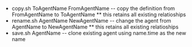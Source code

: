 * copy.sh ToAgentName FromAgentName -- copy the definition from FromAgentName to ToAgentName
** this retains all existing relatioships
* rename.sh AgentName NewAgentName -- change the agent from AgentName to NewAgentName
** this retains all existing relatioships
* save.sh AgentName -- clone existing agent using name.time as the new name
